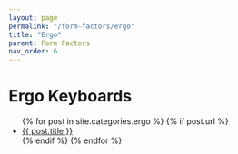 ```yaml
---
layout: page
permalink: "/form-factors/ergo"
title: "Ergo"
parent: Form Factors
nav_order: 6
---
```

# Ergo Keyboards

<ul>
  {% for post in site.categories.ergo %}
    {% if post.url %}
        <li><a href="{{ post.url }}">{{ post.title }}</a></li>
    {% endif %}
  {% endfor %}
</ul>
